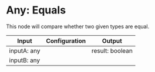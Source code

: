 # Any: Equals

This node will compare whether two given types are equal.

| Input       | Configuration | Output          |
| ----------- | ------------- | --------------- |
| inputA: any |               | result: boolean |
| inputB: any |               |                 |
